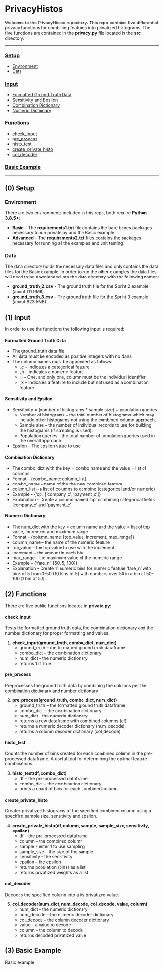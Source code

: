 # PrivacyHistos

Welcome to the PrivacyHistos repository.  This repo contains five differential privacy functions for combining features into privatized histograms.  The five functions are contained in the **privacy.py** file located in the **src** directory.

----

### [Setup](#0-setup)
 - [Environment](#environment)
 - [Data](#data)
### [Input](#1-input)
 - [Formatted Ground Truth Data](#formatted-ground-truth-data)
 - [Sensitivity and Epsilon](#sensitivity-and-epsilon)
 - [Combination Dictionary](#combination-dictionary)
 - [Numeric Dictionary](#numeric-dictionary)
### [Functions](#2-functions)
 - [check_input](#check_input)
 - [pre_process](#pre_process)
 - [histo_test](#histo_test)
 - [create_private_histo](#create_private_histo)
 - [col_decoder](#col_decoder)
### [Basic Example](#3-basic-example)

----

## (0) Setup

### Environment

There are two environments included in this repo, both require **Python 3.8.5+**:
- **Basic** - The **requirements1.txt** file contains the bare bones packages necessary to run private.py and the Basic example.
- **Advanced** - The **requirements2.txt** files contains the packages necessary for running all the examples and unit testing.

### Data

The data directory holds the necessary data files and only contains the data files for the Basic example.  In order to run the other examples the data files will need to be downloaded into the data directory with the following names:
- **ground_truth_2.csv** - The ground truth file for the Sprint 2 example (about 111.9MB).
- **ground_truth_3.csv** - The ground truth file for the Sprint 3 example (about 623.5MB).

## (1) Input

In order to use the functions the following input is required:

#### Formatted Ground Truth Data

  * The ground_truth data file
  * All data must be encoded as positive integers with no Nans
  * The column names must be appended as follows:
      - _c – indicates a categorical feature
      - _n – indicates a numeric feature
      - _i – One, and only one, column must be the individual identifier
      - _x – indicates a feature to include but not used as a combination feature

#### Sensitivity and Epsilon

   * Sensitivity = (number of histograms * sample size) + population queries
      - Number of histograms – the total number of histograms which may include other histograms not using the combined column approach.
      - Sample size – the number of individual records to use for building the histograms (if sampling is used).
      - Population queries – the total number of population queries used in the overall approach.
   * Epsilon - The epslion value to use

#### Combination Dictionary

   * The combo_dict with the key = combo name and the value = list of columns
   * Format - {combo_name: column_list}
   * combo_name – name of the the new combined feature
   * column_list – a list of columns to combine (categorical and/or numeric)
   * Example - {‘cp’: [‘company_c’, ‘payment_c’]}
   * Explanation – Create a column named ‘cp’ combining categorical fields ‘company_c’ and ‘payment_c’

#### Numeric Dictionary

   * The num_dict with the key = column name and the value = list of top value, increment and maximum range
   * Format - {column_name: [top_value, increment, max_range]}
   * column_name – the name of the numeric feature
   * top_value – the top value to use with the increment
   * increment – the amount in each bin
   * max_range – the maximum value of the numeric range
   * Example – {‘fare_n’: [50, 5, 100]}
   * Explanation – Create 11 numeric bins for numeric feature ‘fare_n’ with bins of 5 from 0-50 (10 bins of 5) with numbers over 50 in a bin of 50-100 (1 bin of 50).

## (2) Functions

There are five public functions located in **private.py**:

#### check_input

Tests the formatted ground truth data, the combination dictionary and the number dictionary for proper formatting and values.

1) **check_input(ground_truth, combo_dict, num_dict)**
    * ground_truth – the formatted ground truth dataframe
    * combo_dict – the combination dictionary
    * num_dict – the numeric dictionary
    * returns 1 if True

#### pre_process

Preprocesses the ground truth data by combining the columns per the combination dictionary and number dictionary

2) **pre_process(ground_truth, combo_dict, num_dict)**
    * ground_truth – the formatted ground truth dataframe
    * combo_dict – the combination dictionary
    * num_dict – the numeric dictionary
    * returns a new dataframe with combined columns (df)
    * returns a numeric decoder dictionary (num_decode)
    * returns a column decoder dictionary (col_decode)

#### histo_test

Counts the number of bins created for each combined column in the pre-processed dataframe. A useful tool for determining the optimal feature combinations.

3) **histo_test(df, combo_dict)**
    * df – the pre-processed dataframe
    * combo_dict – the combination dictionary
    * prints a count of bins for each combined column

#### create_private_histo

Creates privatized histograms of the specified combined column using a specified sample size, sensitivity and epsilon.

4) **create_private_histo(df, column, sample, sample_size, sensitivity, epsilon)**
    * df – the pre-processed dataframe
    * column – the combined column
    * sample - enter 1 to use sampling
    * sample_size – the size of the sample
    * sensitivity – the sensitivity
    * epsilon – the epsilon
    * returns population (bins) as a list
    * returns privatized weights as a list

#### col_decoder

Decodes the specified column into a its privatized value.

5) **col_decoder(num_dict, num_decode, col_decode, value, column)**
    * num_dict – the numeric dictionary
    * num_decode – the numeric decoder dictionary
    * col_decode – the column decoder dictionary
    * value – a value to decode
    * column – the column to decode
    * returns decoded privatized value

## (3) Basic Example

Basic example


